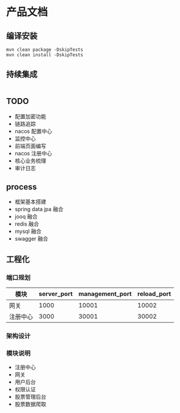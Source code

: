 # 产品文档

## 编译安装
```
mvn clean package -DskipTests
mvn clean install -DskipTests
```

## 持续集成
```

```

## TODO 
* 配置加密功能
* 链路追踪
* nacos 配置中心
* 监控中心
* 前端页面编写
* nacos 注册中心
* 核心业务梳理
* 审计日志


## process
* 框架基本搭建
* spring data jpa 融合
* jooq 融合
* redis 融合
* mysql 融合
* swagger 融合


## 工程化
### 端口规划
|  模块   | server_port  | management_port | reload_port |
|  ----  | ----  |  ----  | ----  |
| 网关  | 1000 | 10001| 10002 |
| 注册中心  | 3000 | 30001| 30002 |

### 架构设计


### 模块说明
- 注册中心
- 网关
- 用户后台
- 权限认证
- 股票管理后台
- 股票数据爬取
